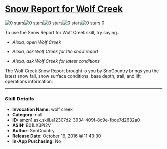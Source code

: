 # [Snow Report for Wolf Creek](http://alexa.amazon.com/#skills/amzn1.ask.skill.a12307d2-3934-409f-8c9e-fbce7d2632a0)
![0 stars](../../images/ic_star_border_black_18dp_1x.png)![0 stars](../../images/ic_star_border_black_18dp_1x.png)![0 stars](../../images/ic_star_border_black_18dp_1x.png)![0 stars](../../images/ic_star_border_black_18dp_1x.png)![0 stars](../../images/ic_star_border_black_18dp_1x.png) 0

To use the Snow Report for Wolf Creek skill, try saying...

* *Alexa, open Wolf Creek*

* *Alexa, ask Wolf Creek for the snow report*

* *Alexa, ask Wolf Creek for latest conditions*

The Wolf Creek Snow Report brought to you by SnoCountry brings you the latest snow fall, snow surface conditions,  base depth, trail, and lift operations information.

***

### Skill Details

* **Invocation Name:** wolf creek
* **Category:** null
* **ID:** amzn1.ask.skill.a12307d2-3934-409f-8c9e-fbce7d2632a0
* **ASIN:** B01LX3PI2V
* **Author:** SnoCountry
* **Release Date:** October 19, 2016 @ 11:43:30
* **In-App Purchasing:** No
